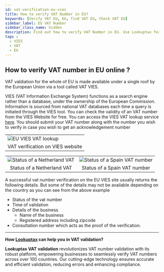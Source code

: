```yaml
---
id: vat-verification-eu-vies
title: How to verify VAT Number in EU?
keywords: [Verify VAT EU, EU, find VAT EU, Check VAT EU]
sidebar_label: EU VAT Number
sidebar_class_name: hidden
description: Find out how to verify VAT Number in EU. Use Lookuptax for hassle-free validation of VAT Number in EU.
tags : 
  - VIES
  - VAT
  - EU
---
```


## How to verify VAT number in EU online ?

VAT valdiation for the whole of EU is made available under a single roof by the European Union via a tool called VAT VIES.

VIES (VAT Information Exchange System) functions as a search engine rather than a database, under the ownership of the European Commission. Information is sourced from national VAT databases each time a query is initiated through the VIES tool.
You can check the validity of an VAT number from the VIES Website for free. You can access the VIES VAT lookup service [here](https://ec.europa.eu/taxation_customs/vies/#/vat-validation/). You should submit your VAT number along with the number you wish to verify in case you wish to get an acknowledgement number 

<table align="center" border="0px" border-color="#dedede"><tr><td>
  <img src="/docs/img/verify/vies-eu.PNG" alt="EU VIES VAT lookup" title="EU VIES VAT lookup"/>
  </td></tr>
  <tr><td align="center">VAT verification on VIES website</td></tr>
</table>

<table align="center" border="0px" border-color="#dedede"><tr><td>
  <img src="/docs/img/taxid/vies-details-nl.PNG" alt="Status of a Netherland VAT"  title="Status of a Netherland VAT"/>
  </td><td>
  <img src="/docs/img/taxid/vies-details-spain.PNG" alt="Status of a Spain VAT number"  title="Status of a Spain VAT number"/>
  </td></tr>
  <tr><td align="center">Status of a Netherland VAT</td><td align="center">Status of a Spain VAT number</td></tr>
</table>


A successful vat number verification on the EU VIES site usually returns the following details. But some of the details may not be available depending on the country as you can see from the above example

* Status of the vat number
* Time of validation
* Details of the business
  * Name of the business
  * Registered address including zipcode
* Consultation number which acts as the proof of the verification.

----
**How [Lookuptax](https://lookuptax.com/) can help you in VAT validation?**

**Lookuptax VAT validation** revolutionizes VAT number validation with its robust platform, empowering businesses to seamlessly verify VAT numbers across over 100 countries. Our cutting-edge technology ensures accurate and efficient validation, reducing errors and enhancing compliance.
